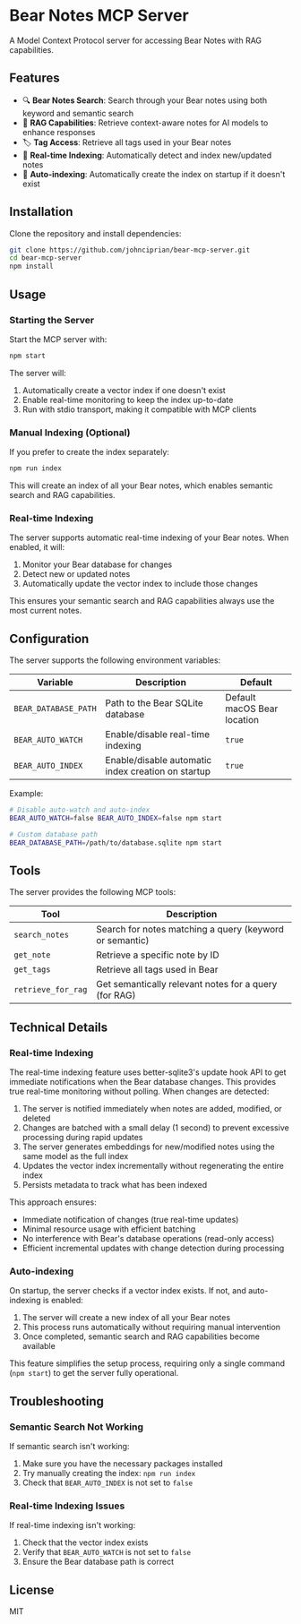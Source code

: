 # Bear Notes MCP Server

A Model Context Protocol server for accessing Bear Notes with RAG capabilities.

## Features

- 🔍 **Bear Notes Search**: Search through your Bear notes using both keyword and semantic search
- 🧠 **RAG Capabilities**: Retrieve context-aware notes for AI models to enhance responses
- 🏷️ **Tag Access**: Retrieve all tags used in your Bear notes
- 🔄 **Real-time Indexing**: Automatically detect and index new/updated notes
- 🚀 **Auto-indexing**: Automatically create the index on startup if it doesn't exist

## Installation

Clone the repository and install dependencies:

```bash
git clone https://github.com/johnciprian/bear-mcp-server.git
cd bear-mcp-server
npm install
```

## Usage

### Starting the Server

Start the MCP server with:

```bash
npm start
```

The server will:
1. Automatically create a vector index if one doesn't exist
2. Enable real-time monitoring to keep the index up-to-date
3. Run with stdio transport, making it compatible with MCP clients

### Manual Indexing (Optional)

If you prefer to create the index separately:

```bash
npm run index
```

This will create an index of all your Bear notes, which enables semantic search and RAG capabilities.

### Real-time Indexing

The server supports automatic real-time indexing of your Bear notes. When enabled, it will:

1. Monitor your Bear database for changes
2. Detect new or updated notes
3. Automatically update the vector index to include those changes

This ensures your semantic search and RAG capabilities always use the most current notes.

## Configuration

The server supports the following environment variables:

| Variable | Description | Default |
|----------|-------------|---------|
| `BEAR_DATABASE_PATH` | Path to the Bear SQLite database | Default macOS Bear location |
| `BEAR_AUTO_WATCH` | Enable/disable real-time indexing | `true` |
| `BEAR_AUTO_INDEX` | Enable/disable automatic index creation on startup | `true` |

Example:

```bash
# Disable auto-watch and auto-index
BEAR_AUTO_WATCH=false BEAR_AUTO_INDEX=false npm start

# Custom database path
BEAR_DATABASE_PATH=/path/to/database.sqlite npm start
```

## Tools

The server provides the following MCP tools:

| Tool | Description |
|------|-------------|
| `search_notes` | Search for notes matching a query (keyword or semantic) |
| `get_note` | Retrieve a specific note by ID |
| `get_tags` | Retrieve all tags used in Bear |
| `retrieve_for_rag` | Get semantically relevant notes for a query (for RAG) |

## Technical Details

### Real-time Indexing

The real-time indexing feature uses better-sqlite3's update hook API to get immediate notifications when the Bear database changes. This provides true real-time monitoring without polling. When changes are detected:

1. The server is notified immediately when notes are added, modified, or deleted
2. Changes are batched with a small delay (1 second) to prevent excessive processing during rapid updates
3. The server generates embeddings for new/modified notes using the same model as the full index
4. Updates the vector index incrementally without regenerating the entire index
5. Persists metadata to track what has been indexed

This approach ensures:
- Immediate notification of changes (true real-time updates)
- Minimal resource usage with efficient batching
- No interference with Bear's database operations (read-only access)
- Efficient incremental updates with change detection during processing

### Auto-indexing

On startup, the server checks if a vector index exists. If not, and auto-indexing is enabled:

1. The server will create a new index of all your Bear notes
2. This process runs automatically without requiring manual intervention
3. Once completed, semantic search and RAG capabilities become available

This feature simplifies the setup process, requiring only a single command (`npm start`) to get the server fully operational.

## Troubleshooting

### Semantic Search Not Working

If semantic search isn't working:

1. Make sure you have the necessary packages installed
2. Try manually creating the index: `npm run index`
3. Check that `BEAR_AUTO_INDEX` is not set to `false`

### Real-time Indexing Issues

If real-time indexing isn't working:

1. Check that the vector index exists
2. Verify that `BEAR_AUTO_WATCH` is not set to `false`
3. Ensure the Bear database path is correct

## License

MIT